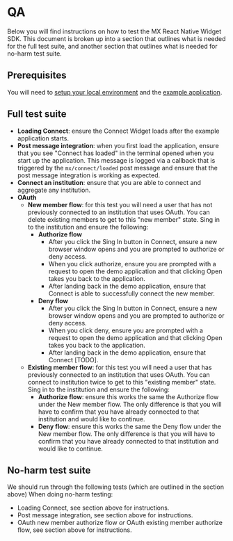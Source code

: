 # QA

Below you will find instructions on how to test the MX React Native Widget SDK.
This document is broken up into a section that outlines what is needed for the
full test suite, and another section that outlines what is needed for no-harm
test suite.

## Prerequisites

You will need to [setup your local environment](./setup.md) and the
[example application](./../example/README.md).


## Full test suite

- **Loading Connect**: ensure the Connect Widget loads after the example
  application starts.
- **Post message integration**: when you first load the application, ensure
  that you see "Connect has loaded" in the terminal opened when you start up
  the application. This message is logged via a callback that is triggered by
  the `mx/connect/loaded` post message and ensure that the post message
  integration is working as expected.
- **Connect an institution**: ensure that you are able to connect and aggregate
  any institution.
- **OAuth**
    - **New member flow**: for this test you will need a user that has not
    previously connected to an institution that uses OAuth. You can delete
    existing members to get to this "new member" state. Sing in to the
    institution and ensure the following:
        - **Authorize flow**
            - After you click the Sing In button in Connect, ensure a new
            browser window opens and you are prompted to authorize or deny
            access.
            - When you click authorize, ensure you are prompted with a request
            to open the demo application and that clicking Open takes you back
            to the application.
            - After landing back in the demo application, ensure that Connect
            is able to successfully connect the new member.
        - **Deny flow**
            - After you click the Sing In button in Connect, ensure a new
            browser window opens and you are prompted to authorize or deny
            access.
            - When you click deny, ensure you are prompted with a request
            to open the demo application and that clicking Open takes you back
            to the application.
            - After landing back in the demo application, ensure that Connect
            [TODO].
    - **Existing member flow**: for this test you will need a user that has
    previously connected to an institution that uses OAuth. You can connect to
    institution twice to get to this "existing member" state. Sing in to the
    institution and ensure the following:
        - **Authorize flow**: ensure this works the same the Authorize flow
        under the New member flow. The only difference is that you will have to
        confirm that you have already connected to that institution and would
        like to continue.
        - **Deny flow**: ensure this works the same the Deny flow under the New
        member flow. The only difference is that you will have to confirm that
        you have already connected to that institution and would like to
        continue.

## No-harm test suite

We should run through the following tests (which are outlined in the section
above) When doing no-harm testing:

- Loading Connect, see section above for instructions.
- Post message integration, see section above for instructions.
- OAuth new member authorize flow _or_ OAuth existing member authorize flow,
  see section above for instructions.
